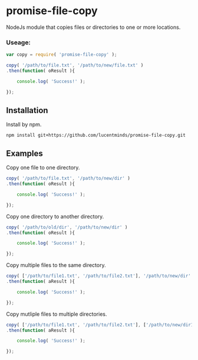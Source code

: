# promise-file-copy
NodeJs module that copies files or directories to one or more locations.

### Useage:

```js
var copy = require( 'promise-file-copy' );

copy( '/path/to/file.txt', '/path/to/new/file.txt' )
.then(function( oResult ){

    console.log( 'Success!' );

});
```
## Installation

Install by npm.

```shell
npm install git+https://github.com/lucentminds/promise-file-copy.git
```

## Examples

Copy one file to one directory.

```js
copy( '/path/to/file.txt', '/path/to/new/dir' )
.then(function( oResult ){

    console.log( 'Success!' );

});
```

Copy one directory to another directory.

```js
copy( '/path/to/old/dir', '/path/to/new/dir' )
.then(function( oResult ){

    console.log( 'Success!' );

});
```

Copy multiple files to the same directory.

```js
copy( ['/path/to/file1.txt', '/path/to/file2.txt'], '/path/to/new/dir' )
.then(function( aResult ){

    console.log( 'Success!' );

});
```

Copy mutliple files to multiple directories.

```js
copy( ['/path/to/file1.txt', '/path/to/file2.txt'], ['/path/to/new/dir1','/path/to/new/dir2'] )
.then(function( aResult ){

    console.log( 'Success!' );

});
```
